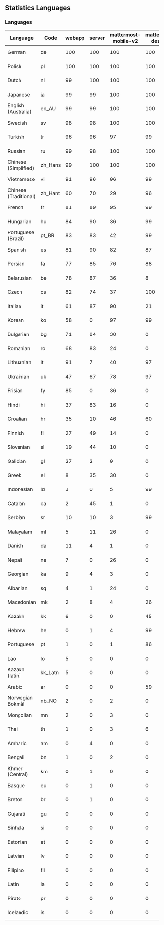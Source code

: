 ## Statistics Languages ##
###  Languages  ###
|Language|Code|webapp|server|mattermost-mobile-v2|mattermost-desktop|playbook-webapp|calls-webapp|Total|Last Modified|
|---|---|---|---|---|---|---|---|---|---|
|German|de| 100| 100| 100| 100| 0| 100| 100|2024-01-26T06:43:43.651212Z|
|Polish|pl| 100| 100| 100| 100| 0| 100| 100|2024-01-26T07:24:20.424221Z|
|Dutch|nl| 99| 100| 100| 100| 0| 100| 99|2024-01-26T09:55:06.129463Z|
|Japanese|ja| 99| 99| 100| 100| 0| 100| 99|2024-01-22T20:39:50.559999Z|
|English (Australia)|en_AU| 99| 99| 100| 100| 0| 0| 99|2024-01-22T20:38:20.607850Z|
|Swedish|sv| 98| 98| 100| 100| 0| 91| 98|2024-01-24T08:10:13.881663Z|
|Turkish|tr| 96| 96| 97| 99| 0| 91| 96|2024-01-22T20:42:25.412120Z|
|Russian|ru| 99| 98| 100| 100| 0| 70| 96|2024-01-24T21:33:43.681798Z|
|Chinese (Simplified)|zh_Hans| 99| 100| 100| 100| 0| 100| 95|2024-01-24T06:25:03.247350Z|
|Vietnamese|vi| 91| 96| 96| 99| 0| 91| 93|2024-01-22T20:42:37.033170Z|
|Chinese (Traditional)|zh_Hant| 60| 70| 29| 96| 0| 15| 88|2024-01-22T11:34:42.364598Z|
|French|fr| 81| 89| 95| 99| 0| 53| 82|2024-01-22T20:38:56.095423Z|
|Hungarian|hu| 84| 90| 36| 99| 0| 0| 81|2024-01-22T20:39:29.994343Z|
|Portuguese (Brazil)|pt_BR| 83| 83| 42| 99| 0| 91| 79|2024-01-22T20:41:24.982702Z|
|Spanish|es| 81| 90| 82| 87| 0| 26| 78|2024-01-22T20:38:24.944849Z|
|Persian|fa| 77| 85| 76| 88| 0| 0| 75|2024-01-22T20:38:40.578420Z|
|Belarusian|be| 78| 87| 36| 8| 0| 0| 74|2024-01-22T20:37:32.470416Z|
|Czech|cs| 82| 74| 37| 100| 0| 91| 71|2024-01-26T12:47:05.742032Z|
|Italian|it| 61| 87| 90| 21| 0| 22| 69|2024-01-22T11:27:21.934920Z|
|Korean|ko| 58| 0| 97| 99| 0| 91| 69|2024-01-22T11:28:41.091121Z|
|Bulgarian|bg| 71| 84| 30| 0| 0| 0| 68|2024-01-22T20:37:38.561846Z|
|Romanian|ro| 68| 83| 24| 0| 0| 0| 65|2024-01-22T20:41:35.530908Z|
|Lithuanian|lt| 91| 7| 40| 97| 0| 81| 63|2024-01-22T20:40:28.993008Z|
|Ukrainian|uk| 47| 67| 78| 97| 0| 0| 57|2024-01-22T11:34:01.472604Z|
|Frisian|fy| 85| 0| 36| 0| 0| 0| 54|2024-01-22T20:39:00.259355Z|
|Hindi|hi| 37| 83| 16| 0| 0| 0| 46|2024-01-17T19:12:10.929616Z|
|Croatian|hr| 35| 10| 46| 60| 0| 91| 36|2024-01-22T20:39:24.270533Z|
|Finnish|fi| 27| 49| 14| 0| 0| 0| 31|2024-01-15T11:06:15.897644Z|
|Slovenian|sl| 19| 44| 10| 0| 0| 0| 22|2024-01-15T11:10:50.959830Z|
|Galician|gl| 27| 2| 9| 0| 0| 0| 18|2024-01-17T19:11:18.277211Z|
|Greek|el| 8| 35| 30| 0| 0| 0| 18|2023-12-25T12:53:33.530327Z|
|Indonesian|id| 3| 0| 5| 99| 0| 0| 14|2023-12-25T12:55:54.013670Z|
|Catalan|ca| 2| 45| 1| 0| 0| 0| 13|2024-01-15T11:04:57.493938Z|
|Serbian|sr| 10| 10| 3| 99| 0| 0| 12|2023-11-20T21:34:41.627214Z|
|Malayalam|ml| 5| 11| 26| 0| 0| 0| 9|2023-10-24T20:55:57.621229Z|
|Danish|da| 11| 4| 1| 0| 0| 0| 8|2023-12-19T20:25:52.845019Z|
|Nepali|ne| 7| 0| 26| 0| 0| 0| 7|2023-11-20T21:30:41.988684Z|
|Georgian|ka| 9| 4| 3| 0| 0| 0| 7|2023-11-20T21:25:58.799542Z|
|Albanian|sq| 4| 1| 24| 0| 0| 0| 5|2023-11-13T11:09:55.892074Z|
|Macedonian|mk| 2| 8| 4| 26| 0| 0| 5|2023-11-16T13:38:15.110899Z|
|Kazakh|kk| 6| 0| 0| 45| 0| 0| 4|2024-01-13T12:01:53.808723Z|
|Hebrew|he| 0| 1| 4| 99| 0| 0| 4|2023-11-16T13:37:22.453849Z|
|Portuguese|pt| 1| 0| 1| 86| 0| 0| 3|2023-10-30T05:05:57.136879Z|
|Lao|lo| 5| 0| 0| 0| 0| 0| 3|2023-10-09T15:20:58.408506Z|
|Kazakh (latin)|kk_Latn| 5| 0| 0| 0| 0| 0| 3|2023-10-24T20:54:35.554803Z|
|Arabic|ar| 0| 0| 0| 59| 0| 0| 2|2024-01-28T06:10:43.551159Z|
|Norwegian Bokmål|nb_NO| 2| 0| 2| 0| 0| 0| 2|2023-10-24T20:56:17.583395Z|
|Mongolian|mn| 2| 0| 3| 0| 0| 0| 2|2023-11-15T16:23:04.700139Z|
|Thai|th| 1| 0| 3| 6| 0| 0| 1|2024-01-22T16:17:34.605991Z|
|Amharic|am| 0| 4| 0| 0| 0| 0| 1|2023-10-09T15:20:58.102825Z|
|Bengali|bn| 1| 0| 2| 0| 0| 0| 1|2023-10-09T15:20:58.129127Z|
|Khmer (Central)|km| 0| 1| 0| 0| 0| 0| 0|2023-10-09T15:20:58.389365Z|
|Basque|eu| 0| 1| 0| 0| 0| 0| 0|2023-10-09T15:20:58.220029Z|
|Breton|br| 0| 1| 0| 0| 0| 0| 0|2023-10-09T15:20:58.146710Z|
|Gujarati|gu| 0| 0| 0| 0| 0| 0| 0|2023-10-09T15:20:58.279932Z|
|Sinhala|si| 0| 0| 0| 0| 0| 0| 0|2023-10-09T15:20:58.537638Z|
|Estonian|et| 0| 0| 0| 0| 0| 0| 0|2023-10-09T15:20:58.209138Z|
|Latvian|lv| 0| 0| 0| 0| 0| 0| 0|2023-10-09T15:20:58.426415Z|
|Filipino|fil| 0| 0| 0| 0| 0| 0| 0|2023-10-09T15:20:58.242109Z|
|Latin|la| 0| 0| 0| 0| 0| 0| 0|2023-10-09T15:20:58.399153Z|
|Pirate|pr| 0| 0| 0| 0| 0| 0| 0|2023-10-09T15:20:58.506339Z|
|Icelandic|is| 0| 0| 0| 0| 0| 0| 0|2023-10-09T15:20:58.340445Z|
